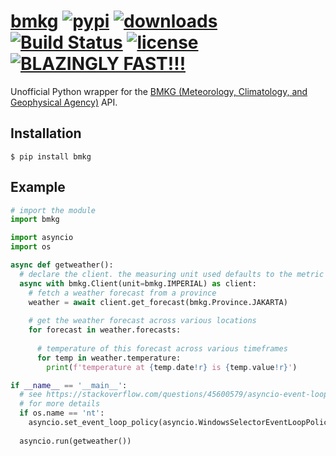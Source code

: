 # [bmkg][pypi-url] [![pypi][pypi-image]][pypi-url] [![downloads][downloads-image]][pypi-url] [![Build Status][ci-image]][ci-url] [![license][github-license-image]][github-license-url] [![BLAZINGLY FAST!!!][blazingly-fast-image]][blazingly-fast-url]

[pypi-image]: https://img.shields.io/pypi/v/bmkg.svg?style=flat-square
[pypi-url]: https://pypi.org/project/bmkg/
[downloads-image]: https://img.shields.io/pypi/dm/bmkg?style=flat-square
[ci-image]: https://github.com/null8626/bmkg/workflows/CI/badge.svg
[ci-url]: https://github.com/null8626/bmkg/actions/workflows/CI.yml
[github-license-image]: https://img.shields.io/github/license/null8626/bmkg?style=flat-square
[github-license-url]: https://github.com/null8626/bmkg/blob/main/LICENSE
[blazingly-fast-image]: https://img.shields.io/badge/speed-BLAZINGLY%20FAST!!!%20%F0%9F%94%A5%F0%9F%9A%80%F0%9F%92%AA%F0%9F%98%8E-brightgreen.svg?style=flat-square
[blazingly-fast-url]: https://twitter.com/acdlite/status/974390255393505280

Unofficial Python wrapper for the [BMKG (Meteorology, Climatology, and Geophysical Agency)](https://www.bmkg.go.id/) API.

## Installation

```console
$ pip install bmkg
```

## Example

```py
# import the module
import bmkg

import asyncio
import os

async def getweather():
  # declare the client. the measuring unit used defaults to the metric system (celcius, km/h, etc.)
  async with bmkg.Client(unit=bmkg.IMPERIAL) as client:
    # fetch a weather forecast from a province
    weather = await client.get_forecast(bmkg.Province.JAKARTA)
    
    # get the weather forecast across various locations
    for forecast in weather.forecasts:
    
      # temperature of this forecast across various timeframes
      for temp in weather.temperature:
        print(f'temperature at {temp.date!r} is {temp.value!r}')

if __name__ == '__main__':
  # see https://stackoverflow.com/questions/45600579/asyncio-event-loop-is-closed-when-getting-loop
  # for more details
  if os.name == 'nt':
    asyncio.set_event_loop_policy(asyncio.WindowsSelectorEventLoopPolicy())
  
  asyncio.run(getweather())
```
